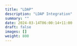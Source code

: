 ```yaml
---
title: "LDAP"
description: "LDAP Integration"
summary: ""
date: 2024-03-14T06:00:14+11:00
draft: false
images: []
weight: 800
---
```

